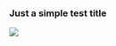 ### Just a simple test title

<a href="https://zenhub.com"><img src="https://raw.githubusercontent.com/ZenHubIO/support/master/zenhub-badge.png"></a>
